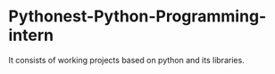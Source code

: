 # Pythonest-Python-Programming-intern
It consists of working projects based on python and its libraries.
